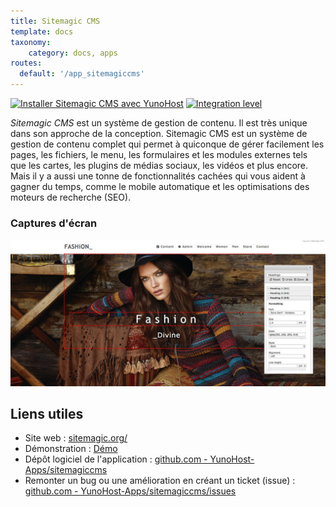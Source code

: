 ```yaml
---
title: Sitemagic CMS
template: docs
taxonomy:
    category: docs, apps
routes:
  default: '/app_sitemagiccms'
---
```


[![Installer Sitemagic CMS avec YunoHost](https://install-app.yunohost.org/install-with-yunohost.svg)](https://install-app.yunohost.org/?app=sitemagiccms) [![Integration level](https://dash.yunohost.org/integration/sitemagiccms.svg)](https://dash.yunohost.org/appci/app/sitemagiccms)

*Sitemagic CMS* est un système de gestion de contenu. Il est très unique dans son approche de la conception. Sitemagic CMS est un système de gestion de contenu complet qui permet à quiconque de gérer facilement les pages, les fichiers, le menu, les formulaires et les modules externes tels que les cartes, les plugins de médias sociaux, les vidéos et plus encore. Mais il y a aussi une tonne de fonctionnalités cachées qui vous aident à gagner du temps, comme le mobile automatique et les optimisations des moteurs de recherche (SEO).

### Captures d'écran

![Capture d'écran de Sitemagic CMS](https://github.com/YunoHost-Apps/SitemagicCMS_ynh/blob/master/doc/screenshots/Designer.jpeg)

## Liens utiles

+ Site web : [sitemagic.org/](https://sitemagic.org/)
+ Démonstration : [Démo](https://demo.sitemagiccms.eu/login)
+ Dépôt logiciel de l'application : [github.com - YunoHost-Apps/sitemagiccms](https://github.com/YunoHost-Apps/sitemagiccms_ynh)
+ Remonter un bug ou une amélioration en créant un ticket (issue) : [github.com - YunoHost-Apps/sitemagiccms/issues](https://github.com/YunoHost-Apps/sitemagiccms_ynh/issues)
